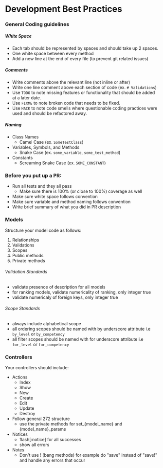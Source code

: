 # Development Best Practices

### General Coding guidelines

##### White Space
  * Each tab should be represented by spaces and should take up 2 spaces.
  * One white space between every method
  * Add a new line at the end of every file (to prevent git related issues)

##### Comments
  * Write comments above the relevant line (not inline or after)
  * Write one line comment above each section of code (ex. `# Validations`)
  * Use `TODO` to note missing features or functionality that should be added at a later date.
  * Use `FIXME` to note broken code that needs to be fixed.
  * Use `HACK` to note code smells where questionable coding practices were used and should be refactored away.

##### Naming
  * Class Names
    * Camel Case (ex. `SomeTestClass`)
  * Variables, Symbols, and Methods
    * Snake Case (ex. `some_variable`, `some_test_method`)
  * Constants
    * Screaming Snake Case (ex. `SOME_CONSTANT`)

### Before you put up a PR:
  * Run all tests and they all pass
    * Make sure there is 100% (or close to 100%) coverage as well
  * Make sure white space follows convention
  * Make sure variable and method naming follows convention
  * Write brief summary of what you did in PR description

### Models
Structure your model code as follows: 
 
  1. Relationships
  2. Validations
  3. Scopes
  4. Public methods
  5. Private methods

###### Validation Standards 
  * validate presence of description for all models
  * for ranking models, validate numericality of ranking, only integer true
  * validate numericaly of foreign keys, only integer true 
  
###### Scope Standards
  * always include alphabetical scope
  * all ordering scopes should be named with by underscore attribute i.e `by_level` or `by_competency`
  * all filter scopes should be named with for underscore attribute i.e `for_level` or `for_competency`

### Controllers
Your controllers should include:
  * Actions
    * Index
    * Show
    * New
    * Create
    * Edit
    * Update
    * Destroy
  * Follow general 272 structure
    * use the private methods for set_{model_name} and {model_name}_params
  * Notices
    * flash[:notice] for all successes
    * show all errors
  * Notes
    * Don't use ! (bang methods) for example do "save" instead of "save!" and handle any errors that occur
